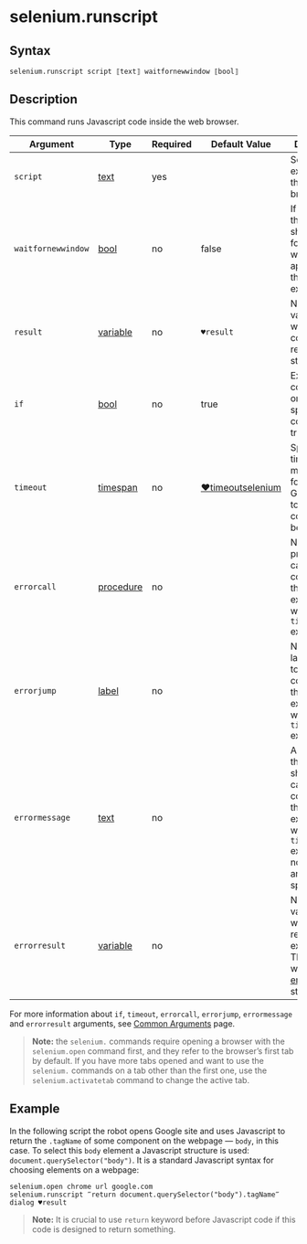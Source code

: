 # selenium.runscript

## Syntax

```G1ANT
selenium.runscript script ⟦text⟧ waitfornewwindow ⟦bool⟧
```

## Description

This command runs Javascript code inside the web browser.

| Argument | Type | Required | Default Value | Description |
| -------- | ---- | -------- | ------------- | ----------- |
|`script` | [text](G1ANT.Language/G1ANT.Language/Structures/TextStructure.md) | yes |  | Script to be executed in the web browser |
|`waitfornewwindow` | [bool](G1ANT.Language/G1ANT.Language/Structures/BooleanStructure.md) | no | false | If set to `true`, the command should wait for a new window to appear after the script execution |
| `result`       | [variable](G1ANT.Language/G1ANT.Language/Structures/VariableStructure.md) | no       | `♥result`                                                   | Name of a variable where the command's result will be stored |
| `if`           | [bool](G1ANT.Language/G1ANT.Language/Structures/BooleanStructure.md) | no       | true                                                        | Executes the command only if a specified condition is true   |
| `timeout`      | [timespan](G1ANT.Language/G1ANT.Language/Structures/TimeSpanStructure.md) | no       | [♥timeoutselenium](G1ANT.Language/G1ANT.Addon.Core/Variables/TimeoutSeleniumVariable.md) | Specifies time in milliseconds for G1ANT.Robot to wait for the command to be executed |
| `errorcall`    | [procedure](G1ANT.Language/G1ANT.Language/Structures/ProcedureStructure.md) | no       |                                                             | Name of a procedure to call when the command throws an exception or when a given `timeout` expires |
| `errorjump`    | [label](G1ANT.Language/G1ANT.Language/Structures/LabelStructure.md) | no       |                                                             | Name of the label to jump to when the command throws an exception or when a given `timeout` expires |
| `errormessage` | [text](G1ANT.Language/G1ANT.Language/Structures/TextStructure.md) | no       |                                                             | A message that will be shown in case the command throws an exception or when a given `timeout` expires, and no `errorjump` argument is specified |
| `errorresult`  | [variable](G1ANT.Language/G1ANT.Language/Structures/VariableStructure.md) | no       |                                                             | Name of a variable that will store the returned exception. The variable will be of [error](G1ANT.Language/G1ANT.Language/Structures/ErrorStructure.md) structure  |

For more information about `if`, `timeout`, `errorcall`, `errorjump`, `errormessage` and `errorresult` arguments, see [Common Arguments](G1ANT.Manual/appendices/common-arguments.md) page.

> **Note:** the `selenium.` commands require opening a browser with the `selenium.open` command first, and they refer to the browser’s first tab by default. If you have more tabs opened and want to use the `selenium.` commands on a tab other than the first one, use the `selenium.activatetab` command to change the active tab.

## Example

In the following script the robot opens Google site and uses Javascript to return the `.tagName` of some component on the webpage — `body`, in this case. To select this `body` element a Javascript structure is used: `document.querySelector("body")`. It is a standard Javascript syntax for choosing elements on a webpage:

```G1ANT
selenium.open chrome url google.com
selenium.runscript ‴return document.querySelector("body").tagName‴
dialog ♥result
```

> **Note:** It is crucial to use `return` keyword before Javascript code if this code is designed to return something.
